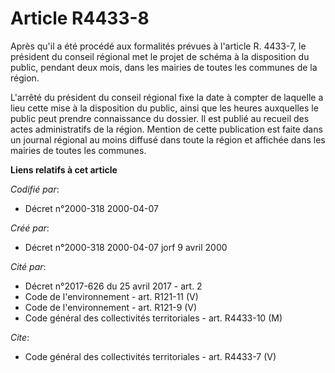 # Article R4433-8

Après qu'il a été procédé aux formalités prévues à l'article R. 4433-7, le président du conseil régional met le projet de
schéma à la disposition du public, pendant deux mois, dans les mairies de toutes les communes de la région.

L'arrêté du président du conseil régional fixe la date à compter de laquelle a lieu cette mise à la disposition du public,
ainsi que les heures auxquelles le public peut prendre connaissance du dossier. Il est publié au recueil des actes
administratifs de la région. Mention de cette publication est faite dans un journal régional au moins diffusé dans toute la
région et affichée dans les mairies de toutes les communes.

**Liens relatifs à cet article**

_Codifié par_:

  - Décret n°2000-318 2000-04-07

_Créé par_:

  - Décret n°2000-318 2000-04-07 jorf 9 avril 2000

_Cité par_:

  - Décret n°2017-626 du 25 avril 2017 - art. 2
  - Code de l'environnement - art. R121-11 (V)
  - Code de l'environnement - art. R121-9 (V)
  - Code général des collectivités territoriales - art. R4433-10 (M)

_Cite_:

  - Code général des collectivités territoriales - art. R4433-7 (V)
